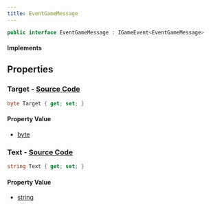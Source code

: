 ```yaml
---
title: EventGameMessage
---
```


```csharp
public interface EventGameMessage : IGameEvent<EventGameMessage>
```

#### Implements

## Properties

### **Target** - [Source Code](https://github.com/swiftly-solution/swiftlys2/blob/main/managed/src/SwiftlyS2.Generated/GameEvents/Interfaces/EventGameMessage.cs#L24)

```csharp
byte Target { get; set; }
```

#### Property Value

- [byte](https://learn.microsoft.com/dotnet/api/system.byte)

### **Text** - [Source Code](https://github.com/swiftly-solution/swiftlys2/blob/main/managed/src/SwiftlyS2.Generated/GameEvents/Interfaces/EventGameMessage.cs#L31)

```csharp
string Text { get; set; }
```

#### Property Value

- [string](https://learn.microsoft.com/dotnet/api/system.string)

